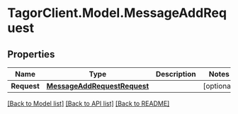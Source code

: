 # TagorClient.Model.MessageAddRequest

## Properties

Name | Type | Description | Notes
------------ | ------------- | ------------- | -------------
**Request** | [**MessageAddRequestRequest**](MessageAddRequestRequest.md) |  | [optional] 

[[Back to Model list]](../README.md#documentation-for-models) [[Back to API list]](../README.md#documentation-for-api-endpoints) [[Back to README]](../README.md)

